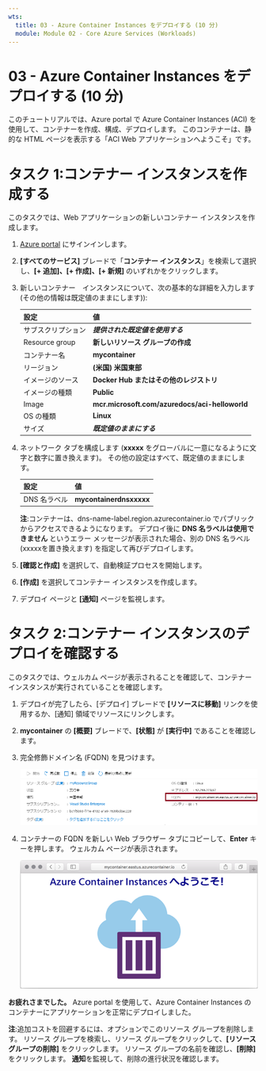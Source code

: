 ```yaml
---
wts:
  title: 03 - Azure Container Instances をデプロイする (10 分)
  module: Module 02 - Core Azure Services (Workloads)
---
```


# <a name="03---deploy-azure-container-instances-10-min"></a>03 - Azure Container Instances をデプロイする (10 分)

このチュートリアルでは、Azure portal で Azure Container Instances (ACI) を使用して、コンテナーを作成、構成、デプロイします。 このコンテナーは、静的な HTML ページを表示する「ACI Web アプリケーションへようこそ」です。 

# <a name="task-1-create-a-container-instance"></a>タスク 1:コンテナー インスタンスを作成する 

このタスクでは、Web アプリケーションの新しいコンテナー インスタンスを作成します。  

1. [Azure portal](https://portal.azure.com) にサインインします。

2. **[すべてのサービス]** ブレードで「**コンテナー インスタンス**」を検索して選択し、**[+ 追加]、[+ 作成]、[+ 新規]** のいずれかをクリックします。 

3. 新しいコンテナー　インスタンスについて、次の基本的な詳細を入力します (その他の情報は既定値のままにします)): 

    | 設定| 値|
    |----|----|
    | サブスクリプション | ***提供された既定値を使用する*** |
    | Resource group | **新しいリソース グループの作成** |
    | コンテナー名| **mycontainer**|
    | リージョン | **(米国) 米国東部** |
    | イメージのソース| **Docker Hub またはその他のレジストリ**|
    | イメージの種類| **Public**|
    | Image| **mcr.microsoft.com/azuredocs/aci-helloworld**|
    | OS の種類| **Linux** |
    | サイズ| ***既定値のままにする***|


4. ネットワーク タブを構成します (**xxxxx** をグローバルに一意になるように文字と数字に置き換えます)。 その他の設定はすべて、既定値のままにします。

    | 設定| 値|
    |--|--|
    | DNS 名ラベル| **mycontainerdnsxxxxx** |

    
    **注**:コンテナーは、dns-name-label.region.azurecontainer.io でパブリックからアクセスできるようになります。 デプロイ後に **DNS 名ラベルは使用できません** というエラー メッセージが表示された場合、別の DNS 名ラベル (xxxxxを置き換えます) を指定して再びデプロイします。 

5. **[確認と作成]** を選択して、自動検証プロセスを開始します。

6. **[作成]** を選択してコンテナー インスタンスを作成します。 

7. デプロイ ページと **[通知]** ページを監視します。 


# <a name="task-2-verify-deployment-of-the-container-instance"></a>タスク 2:コンテナー インスタンスのデプロイを確認する

このタスクでは、ウェルカム ページが表示されることを確認して、コンテナー インスタンスが実行されていることを確認します。

1. デプロイが完了したら、[デプロイ] ブレードで **[リソースに移動]** リンクを使用するか、[通知] 領域でリソースにリンクします。

2. **mycontainer** の **[概要]** ブレードで、**[状態]** が **[実行中]** であることを確認します。 

3. 完全修飾ドメイン名 (FQDN) を見つけます。

    ![FQDN が強調表示された、Azure Portal で新しく作成されたコンテナーの概要ペインのスクリーンショット。 ](../images/0202.png)

2. コンテナーの FQDN を新しい Web ブラウザー タブにコピーして、**Enter** キーを押します。 ウェルカム ページが表示されます。 

    ![Web ブラウザーに表示される ACI ウェルカム メッセージのスクリーンショット。](../images/0203.png)


**お疲れさまでした。** Azure portal を使用して、Azure Container Instances のコンテナーにアプリケーションを正常にデプロイしました。

**注**:追加コストを回避するには、オプションでこのリソース グループを削除します。 リソース グループを検索し、リソース グループをクリックして、**[リソース グループの削除]** をクリックします。 リソース グループの名前を確認し、**[削除]** をクリックします。 **通知**を監視して、削除の進行状況を確認します。

